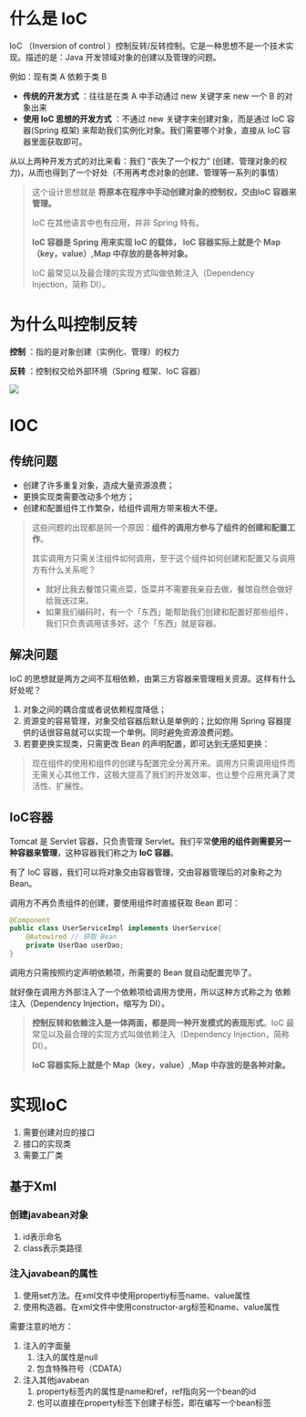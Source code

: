 

# 什么是 IoC

IoC （Inversion of control ）控制反转/反转控制。它是一种思想不是一个技术实现。描述的是：Java 开发领域对象的创建以及管理的问题。

例如：现有类 A 依赖于类 B

- **传统的开发方式** ：往往是在类 A 中手动通过 new 关键字来 new 一个 B 的对象出来
- **使用 IoC 思想的开发方式** ：不通过 new 关键字来创建对象，而是通过 IoC 容器(Spring 框架) 来帮助我们实例化对象。我们需要哪个对象，直接从 IoC 容器里面获取即可。

从以上两种开发方式的对比来看：我们 “丧失了一个权力” (创建、管理对象的权力)，从而也得到了一个好处（不用再考虑对象的创建、管理等一系列的事情）



>这个设计思想就是 **将原本在程序中手动创建对象的控制权，交由IoC 容器来管理。**
>
> IoC 在其他语言中也有应用，并非 Spring 特有。
>
>**IoC 容器是 Spring 用来实现 IoC 的载体， IoC 容器实际上就是个 Map（key，value）,Map 中存放的是各种对象。**
>
>IoC 最常见以及最合理的实现方式叫做依赖注入（Dependency Injection，简称 DI）。

# 为什么叫控制反转

**控制** ：指的是对象创建（实例化、管理）的权力

**反转** ：控制权交给外部环境（Spring 框架、IoC 容器）

![](https://p1-jj.byteimg.com/tos-cn-i-t2oaga2asx/gold-user-assets/2020/5/28/1725a71315d1da13~tplv-t2oaga2asx-zoom-in-crop-mark:4536:0:0:0.awebp)



# IOC

## 传统问题

- 创建了许多重复对象，造成大量资源浪费；
- 更换实现类需要改动多个地方；
- 创建和配置组件工作繁杂，给组件调用方带来极大不便。

> 这些问题的出现都是同一个原因：**组件的调用方参与了组件的创建和配置工作**。
>
> 其实调用方只需关注组件如何调用，至于这个组件如何创建和配置又与调用方有什么关系呢？
>
> - 就好比我去餐馆只需点菜，饭菜并不需要我亲自去做，餐馆自然会做好给我送过来。
> - 如果我们编码时，有一个「东西」能帮助我们创建和配置好那些组件，我们只负责调用该多好。这个「东西」就是容器。



## 解决问题

IoC 的思想就是两方之间不互相依赖，由第三方容器来管理相关资源。这样有什么好处呢？

1. 对象之间的耦合度或者说依赖程度降低；
2. 资源变的容易管理，对象交给容器后默认是单例的；比如你用 Spring 容器提供的话很容易就可以实现一个单例。同时避免资源浪费问题。
3. 若要更换实现类，只需更改 Bean 的声明配置，即可达到无感知更换：

> 现在组件的使用和组件的创建与配置完全分离开来。调用方只需调用组件而无需关心其他工作，这极大提高了我们的开发效率，也让整个应用充满了灵活性、扩展性。



## IoC容器

Tomcat 是 Servlet 容器，只负责管理 Servlet。我们平常**使用的组件则需要另一种容器来管理**，这种容器我们称之为 **IoC 容器**。

有了 IoC 容器，我们可以将对象交由容器管理，交由容器管理后的对象称之为 Bean。

调用方不再负责组件的创建，要使用组件时直接获取 Bean 即可：

~~~java
@Component
public class UserServiceImpl implements UserService{
    @Autowired // 获取 Bean
    private UserDao userDao;
}
~~~

调用方只需按照约定声明依赖项，所需要的 Bean 就自动配置完毕了。

就好像在调用方外部注入了一个依赖项给调用方使用，所以这种方式称之为 依赖注入（Dependency Injection，缩写为 DI）。

> **控制反转和依赖注入是一体两面，都是同一种开发模式的表现形式**。IoC 最常见以及最合理的实现方式叫做依赖注入（Dependency Injection，简称 DI）。
>
> **IoC 容器实际上就是个 Map（key，value）,Map 中存放的是各种对象。**







# 实现IoC

1. 需要创建对应的接口
2. 接口的实现类
3. 需要工厂类

## 基于Xml

### 创建javabean对象

1. id表示命名
2. class表示类路径



### 注入javabean的属性

1. 使用set方法。在xml文件中使用propertiy标签name、value属性
2. 使用构造器。在xml文件中使用constructor-arg标签和name、value属性

需要注意的地方：

1. 注入的字面量
    1. 注入的属性是null
    2. 包含特殊符号（CDATA）
2. 注入其他javabean
    1. property标签内的属性是name和ref，ref指向另一个bean的id
    2. 也可以直接在property标签下创建子标签，即在编写一个bean标签

